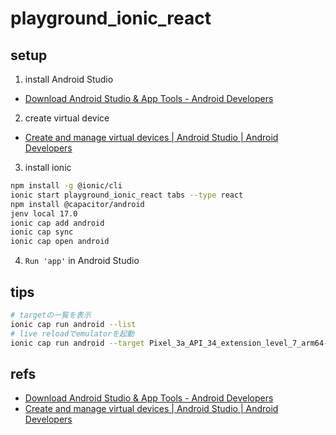 # playground_ionic_react

## setup

1. install Android Studio

- [Download Android Studio &amp; App Tools - Android Developers](https://developer.android.com/studio)

2. create virtual device

- [Create and manage virtual devices | Android Studio | Android Developers](https://developer.android.com/studio/run/managing-avds)

3. install ionic

```bash
npm install -g @ionic/cli
ionic start playground_ionic_react tabs --type react
npm install @capacitor/android
jenv local 17.0
ionic cap add android
ionic cap sync
ionic cap open android
```

4. `Run 'app'` in Android Studio

## tips

```bash
# targetの一覧を表示
ionic cap run android --list
# live reloadでemulatorを起動
ionic cap run android --target Pixel_3a_API_34_extension_level_7_arm64-v8a_1 -l --external
```

## refs

- [Download Android Studio &amp; App Tools - Android Developers](https://developer.android.com/studio)
- [Create and manage virtual devices | Android Studio | Android Developers](https://developer.android.com/studio/run/managing-avds)
